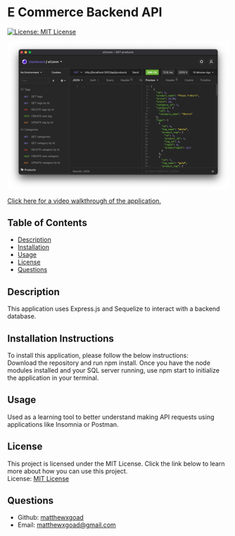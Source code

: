 # E Commerce Backend API

[![License: MIT License](https://img.shields.io/badge/License-MIT-yellow.svg)](https://opensource.org/licenses/MIT)

![Animated GIF of application](/images/app-screenshot.png)

[Click here for a video walkthrough of the application.](https://youtu.be/Lto5yP7vWDg)

## Table of Contents
- [Description](#description)
- [Installation](#installation)
- [Usage](#usage)
- [License](#license)
- [Questions](#questions)

## Description

This application uses Express.js and Sequelize to interact with a backend database.

## Installation Instructions

To install this application, please follow the below instructions:  
Download the repository and run npm install. Once you have the node modules installed and your SQL server running, use npm start to initialize the application in your terminal. 

## Usage

Used as a learning tool to better understand making API requests using applications like Insomnia or Postman. 

## License 

This project is licensed under the MIT License. Click the link below to learn more about how you can use this project.  
License: [MIT License](https://opensource.org/licenses/MIT)

## Questions

* Github: [matthewxgoad](https://github.com/matthewxgoad)  
* Email: [matthewxgoad@gmail.com](mailto:matthewxgoad@gmail.com)
